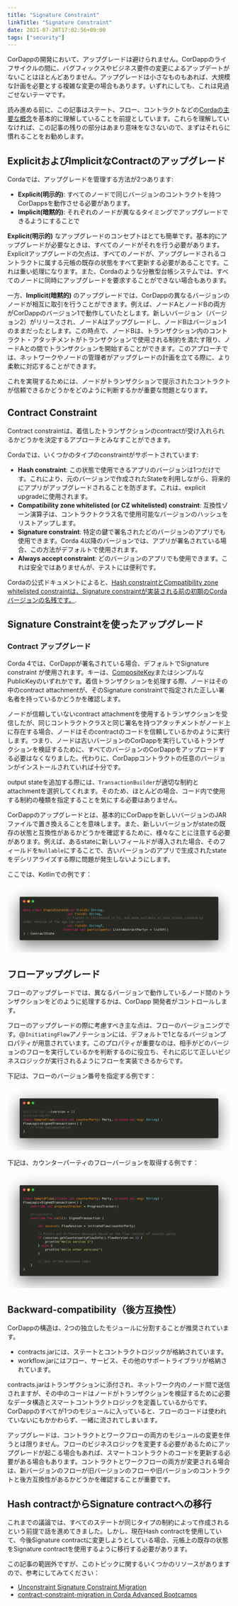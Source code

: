```yaml
---
title: "Signature Constraint"
linkTitle: "Signature Constraint"
date: 2021-07-28T17:02:56+09:00
tags: ["security"]
---
```


CorDappの開発において、アップグレードは避けられません。CorDappのライフサイクルの間に、バグフィックスやビジネス要件の変更によるアップデートがないことはほとんどありません。アップグレードは小さなものもあれば、大規模な計画を必要とする複雑な変更の場合もあります。いずれにしても、これは見過ごせないテーマです。

読み進める前に、この記事はステート、フロー、コントラクトなどの[Cordaの主要な概念](https://training.corda.net/key-concepts/concepts/)を基本的に理解していることを前提としています。これらを理解していなければ、この記事の残りの部分はあまり意味をなさないので、まずはそれらに慣れることをお勧めします。

## ExplicitおよびImplicitなContractのアップグレード

Cordaでは、アップグレードを管理する方法が2つあります:

* **Explicit(明示的)**: すべてのノードで同じバージョンのコントラクトを持つCorDappsを動作させる必要があります。
* **Implicit(暗黙的)**: それぞれのノードが異なるタイミングでアップグレードできるようにすることで

**Explicit(明示的)** なアップグレードのコンセプトはとても簡単です。基本的にアップグレードが必要なときは、すべてのノードがそれを行う必要があります。Explicitアップグレードの欠点は、すべてのノードが、アップグレードされるコントラクトに属する元帳の既存の状態をすべて更新する必要があることです。これは重い処理になります。また、Cordaのような分散型台帳システムでは、すべてのノードに同時にアップグレードを要求することができない場合もあります。

一方、**Implicit(暗黙的)** のアップグレードでは、CorDappの異なるバージョンのノードが相互に取引を行うことができます。例えば、ノードAとノードBの両方がCorDappのバージョン1で動作していたとします。新しいバージョン（バージョン2）がリリースされ、ノードAはアップグレードし、ノードBはバージョン1のままだったとします。この時点で、ノードBは、トランザクション内のコントラクト・アタッチメントがトランザクションで使用される制約を満たす限り、ノードAとの間でトランザクションを開始することができます。このアプローチでは、ネットワークやノードの管理者がアップグレードの計画を立てる際に、より柔軟に対応することができます。

これを実現するためには、ノードがトランザクションで提示されたコントラクトが信頼できるかどうかをどのように判断するかが重要な問題となります。

## Contract Constraint

Contract constraintは、着信したトランザクションのcontractが受け入れられるかどうかを決定するアプローチとみなすことができます。

Cordaでは、いくつかのタイプのconstraintがサポートされています:

* **Hash constraint**: この状態で使用できるアプリのバージョンは1つだけです。これにより、元のバージョンで作成されたStateを利用しながら、将来的にアプリがアップグレードされることを防ぎます。これは、explicit upgradeに使用されます。
* **Compatibility zone whitelisted (or CZ whitelisted) constraint**: 互換性ゾーン演算子は、コントラクトクラス名で使用可能なバージョンのハッシュをリストアップします。
* **Signature constraint**: 特定の鍵で署名されたどのバージョンのアプリでも使用できます。Corda 4以降のバージョンでは、アプリが署名されている場合、この方法がデフォルトで使用されます。
* **Always accept constraint**: どのバージョンのアプリでも使用できます。これは安全ではありませんが、テストには便利です。

Cordaの公式ドキュメントによると、[Hash constraintとCompatibility zone whitelisted constraintは、Signature constraintが実装される前の初期のCordaバージョンの名残です。](https://docs.corda.net/docs/corda-os/4.8/api-contract-constraints.html#signature-constraints).

## Signature Constraintを使ったアップグレード

### Contract アップグレード

Corda 4では、CorDappが署名されている場合、デフォルトでSignature constraint が使用されます。キーは、[CompositeKey](https://docs.corda.net/docs/corda-enterprise/4.8/api-core-types.html#compositekey)またはシンプルなPublicKeyのいずれかです。着信トランザクションを処理する際、ノードはその中のcontract attachmentが、そのSignature constraintで指定された正しい署名者を持っているかどうかを確認します。

ノードが信頼していないcontract attachmentを使用するトランザクションを受信したが、同じコントラクトクラスと同じ署名を持つアタッチメントがノード上に存在する場合、ノードはそのcontractのコードを信頼しているかのように実行します。つまり、ノードは古いバージョンのCorDappを実行しているトランザクションを検証するために、すべてのバージョンのCorDappをアップロードする必要はなくなりました。代わりに、CorDappコントラクトの任意のバージョンがインストールされていれば十分です。

output stateを追加する際には、`TransactionBuilder`が適切な制約とattachmentを選択してくれます。そのため、ほとんどの場合、コード内で使用する制約の種類を指定することを気にする必要はありません。

CorDappのアップグレードとは、基本的にCorDappを新しいバージョンのJARファイルで置き換えることを意味します。また、新しいバージョンがstateの既存の状態と互換性があるかどうかを確認するために、様々なことに注意する必要があります。例えば、あるstateに新しいフィールドが導入された場合、そのフィールドを`Nullable`にすることで、古いバージョンのアプリで生成されたstateをデシリアライズする際に問題が発生しないようにします。

ここでは、Kotlinでの例です：

![image](/static/images/kotlin-sample.png)

## フローアップグレード

フローのアップグレードでは、異なるバージョンで動作しているノード間のトランザクションをどのように処理するかは、CorDapp 開発者がコントロールします。

フローのアップグレードの際に考慮すべき主な点は、フローのバージョニングです。@`InitiatingFlow`アノテーションには、デフォルトで1となるバージョンプロパティが用意されています。このプロパティが重要なのは、相手がどのバージョンのフローを実行しているかを判断するのに役立ち、それに応じて正しいビジネスロジックが実行されるようにフローを実装できるからです。

下記は、フローのバージョン番号を指定する例です：

![image](/static/images/kotlin-sample2.png)

下記は、カウンターパーティのフローバージョンを取得する例です：

![image](/static/images/kotlin-sample3.png)

## Backward-compatibility（後方互換性）

CorDappの構造は、2つの独立したモジュールに分割することが推奨されています。

* contracts.jarには、ステートとコントラクトロジックが格納されています。
* workflow.jarにはフロー、サービス、その他のサポートライブラリが格納されています。

contracts.jarはトランザクションに添付され、ネットワーク内のノード間で送信されますが、その中のコードはノードがトランザクションを検証するために必要なデータ構造とスマートコントラクトロジックを定義しているからです。CorDappのすべてが1つのモジュールに入っていると、フローのコードは使われていないにもかかわらず、一緒に流されてしまいます。

アップグレードは、コントラクトとワークフローの両方のモジュールの変更を伴うとは限りません。フローのビジネスロジックを変更する必要があるためにアップグレードが起こる場合もあれば、スマートコントラクトのコードを更新する必要がある場合もあります。コントラクトとワークフローの両方が変更される場合は、新バージョンのフローが旧バージョンのフローや旧バージョンのコントラクトと後方互換性があるかどうかを確認することが重要です。

## Hash contractからSignature contractへの移行

これまでの議論では、すべてのステートが同じタイプの制約によって作成されるという前提で話を進めてきました。しかし、現在Hash contractを使用していて、今後Signature contractに変更しようとしている場合、元帳上の既存の状態をSignature contractを使用するように移行する必要があります。

この記事の範囲外ですが、このトピックに関するいくつかのリソースがありますので、参考にしてみてください：

* [Unconstraint Signature Constraint Migration](https://medium.com/corda/unconstraint-signature-constraint-migration-e95a66789eab)
* [contract-constraint-migration in Corda Advanced Bootcamps](https://github.com/snedamle/corda_advanced_bootcamps/tree/master/contract-constraint-migration)
